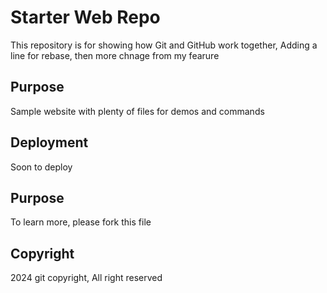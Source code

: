 # Starter Web Repo

This repository is for showing how Git and GitHub work together, Adding a line for rebase, then more chnage from my fearure

## Purpose

Sample website with plenty of files for demos and commands


## Deployment
Soon to deploy

## Purpose
To learn more, please fork this file

## Copyright
2024 git copyright, All right reserved